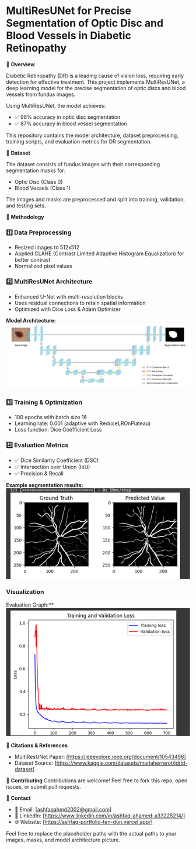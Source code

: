 # MultiResUNet for Precise Segmentation of Optic Disc and Blood Vessels in Diabetic Retinopathy

📌 **Overview**

Diabetic Retinopathy (DR) is a leading cause of vision loss, requiring early detection for effective treatment. This project implements MultiResUNet, a deep learning model for the precise segmentation of optic discs and blood vessels from fundus images.

Using MultiResUNet, the model achieves:
- ✅ 98% accuracy in optic disc segmentation
- ✅ 87% accuracy in blood vessel segmentation

This repository contains the model architecture, dataset preprocessing, training scripts, and evaluation metrics for DR segmentation.

📂 **Dataset**

The dataset consists of fundus images with their corresponding segmentation masks for:
- Optic Disc (Class 0)
- Blood Vessels (Class 1)

The images and masks are preprocessed and split into training, validation, and testing sets.

📌 **Methodology**

### 1️⃣ Data Preprocessing
- Resized images to 512x512
- Applied CLAHE (Contrast Limited Adaptive Histogram Equalization) for better contrast
- Normalized pixel values

### 2️⃣ MultiResUNet Architecture
- Enhanced U-Net with multi-resolution blocks
- Uses residual connections to retain spatial information
- Optimized with Dice Loss & Adam Optimizer

**Model Architecture:**
![MultiResUNet Architecture](IMAGES_GIT/archietcture.png)

### 3️⃣ Training & Optimization
- 100 epochs with batch size 16
- Learning rate: 0.001 (adaptive with ReduceLROnPlateau)
- Loss function: Dice Coefficient Loss

### 4️⃣ Evaluation Metrics
- ✅ Dice Similarity Coefficient (DSC)
- ✅ Intersection over Union (IoU)
- ✅ Precision & Recall

**Example segmentation results:**
![Segmentation Results](IMAGES_GIT/segresult.png)

### Visualization

Evaluation Graph:**
![Training History](IMAGES_GIT/graph1.png)


📜 **Citations & References**
- MultiResUNet Paper: [https://ieeexplore.ieee.org/document/10543496]
- Dataset Source: [https://www.kaggle.com/datasets/mariaherrerot/idrid-dataset]

🤝 **Contributing**
Contributions are welcome! Feel free to fork this repo, open issues, or submit pull requests.

📩 **Contact**
- 📧 Email: [ashfaqahmd2002@gmail.com]
- 🔗 LinkedIn: [https://www.linkedin.com/in/ashfaq-ahamed-a33225214/]
- 🌐 Website: [https://ashfaq-portfolio-ten-dun.vercel.app/]

Feel free to replace the placeholder paths with the actual paths to your images, masks, and model architecture picture.



